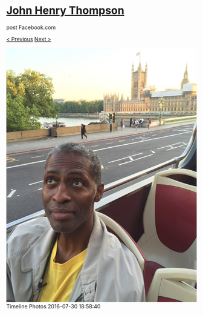 # [John Henry Thompson](../README.md)
post Facebook.com

[< Previous](2016-07-31-2.md) [Next >](2016-07-30-3.md)

[![](../media/2016-07-30/Timeline-Photos.jpg)](../README.md)
Timeline Photos
2016-07-30 18:58:40